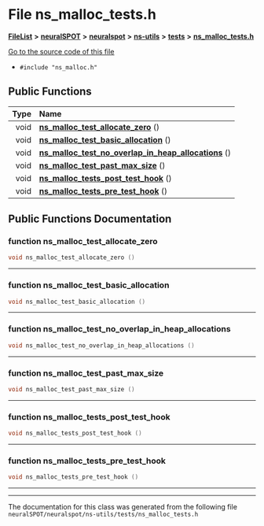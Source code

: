 

# File ns\_malloc\_tests.h



[**FileList**](files.md) **>** [**neuralSPOT**](dir_75594cce7c7773aa3cb253214bf56510.md) **>** [**neuralspot**](dir_b737d82f35ec218ac5a7ef4105db9c0e.md) **>** [**ns-utils**](dir_8caed56d1b8d43fb57ec0577c38aa59e.md) **>** [**tests**](dir_62cfc4ab5fe382f357338287112ab49a.md) **>** [**ns\_malloc\_tests.h**](ns__malloc__tests_8h.md)

[Go to the source code of this file](ns__malloc__tests_8h_source.md)



* `#include "ns_malloc.h"`





































## Public Functions

| Type | Name |
| ---: | :--- |
|  void | [**ns\_malloc\_test\_allocate\_zero**](#function-ns_malloc_test_allocate_zero) () <br> |
|  void | [**ns\_malloc\_test\_basic\_allocation**](#function-ns_malloc_test_basic_allocation) () <br> |
|  void | [**ns\_malloc\_test\_no\_overlap\_in\_heap\_allocations**](#function-ns_malloc_test_no_overlap_in_heap_allocations) () <br> |
|  void | [**ns\_malloc\_test\_past\_max\_size**](#function-ns_malloc_test_past_max_size) () <br> |
|  void | [**ns\_malloc\_tests\_post\_test\_hook**](#function-ns_malloc_tests_post_test_hook) () <br> |
|  void | [**ns\_malloc\_tests\_pre\_test\_hook**](#function-ns_malloc_tests_pre_test_hook) () <br> |




























## Public Functions Documentation




### function ns\_malloc\_test\_allocate\_zero 

```C++
void ns_malloc_test_allocate_zero () 
```




<hr>



### function ns\_malloc\_test\_basic\_allocation 

```C++
void ns_malloc_test_basic_allocation () 
```




<hr>



### function ns\_malloc\_test\_no\_overlap\_in\_heap\_allocations 

```C++
void ns_malloc_test_no_overlap_in_heap_allocations () 
```




<hr>



### function ns\_malloc\_test\_past\_max\_size 

```C++
void ns_malloc_test_past_max_size () 
```




<hr>



### function ns\_malloc\_tests\_post\_test\_hook 

```C++
void ns_malloc_tests_post_test_hook () 
```




<hr>



### function ns\_malloc\_tests\_pre\_test\_hook 

```C++
void ns_malloc_tests_pre_test_hook () 
```




<hr>

------------------------------
The documentation for this class was generated from the following file `neuralSPOT/neuralspot/ns-utils/tests/ns_malloc_tests.h`

